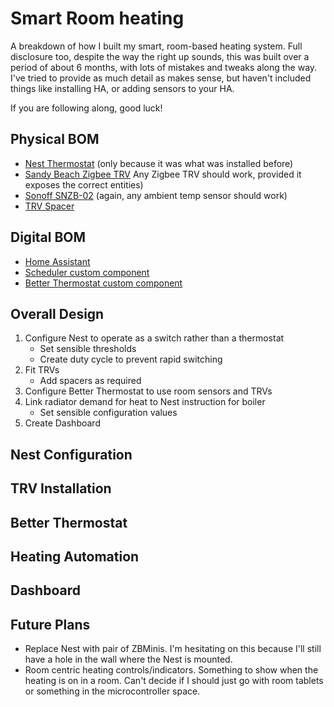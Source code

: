 # Smart Room heating
A breakdown of how I built my smart, room-based heating system. Full disclosure too, despite the way the right up sounds, this was built over a period of about 6 months, with lots of mistakes and tweaks along the way. I've tried to provide as much detail as makes sense, but haven't included things like installing HA, or adding sensors to your HA. 

If you are following along, good luck!

## Physical BOM

- [Nest Thermostat](https://store.google.com/us/product/nest_learning_thermostat_3rd_gen?hl=en-US) (only because it was what was installed before)
- [Sandy Beach Zigbee TRV](https://www.amazon.co.uk/gp/aw/d/B09HP3HJ36/?_encoding=UTF8&pd_rd_plhdr=t&aaxitk=4abe6f79b148b584eb6894c9d5675445&hsa_cr_id=0&qid=1703843258&sr=1-2-e0fa1fdd-d857-4087-adda-5bd576b25987&ref_=sbx_be_s_sparkle_mcd_asin_1_title&pd_rd_w=VYjyl&content-id=amzn1.sym.25f7c301-a223-4ff8-91c9-accfeab9fda8%3Aamzn1.sym.25f7c301-a223-4ff8-91c9-accfeab9fda8&pf_rd_p=25f7c301-a223-4ff8-91c9-accfeab9fda8&pf_rd_r=6ZNJ1TDBTKQJV87WB5G8&pd_rd_wg=CFMpM&pd_rd_r=d2c1d0e4-a3ed-43ad-976f-bdc49325aaec&th=1) Any Zigbee TRV should work, provided it exposes the correct entities)
- [Sonoff SNZB-02](https://www.amazon.co.uk/SNZB-02-Temperature-Humidity-Compatible-Including/dp/B08BFW697F/ref=sr_1_5?crid=38HO16WLJBRRV&keywords=sonoff%2Bsnzb-02&qid=1703844221&sprefix=sonoff%2Bsnzb-02%2Caps%2C93&sr=8-5&th=1) (again, any ambient temp sensor should work)
- [TRV Spacer](https://www.thingiverse.com/thing:5030674)

## Digital BOM

- [Home Assistant](https://www.home-assistant.io/)
- [Scheduler custom component](https://github.com/nielsfaber/scheduler-component)
- [Better Thermostat custom component](https://github.com/KartoffelToby/better_thermostat)

## Overall Design

1. Configure Nest to operate as a switch rather than a thermostat
   - Set sensible thresholds
   - Create duty cycle to prevent rapid switching
2. Fit TRVs
   - Add spacers as required
4. Configure Better Thermostat to use room sensors and TRVs
6. Link radiator demand for heat to Nest instruction for boiler
   - Set sensible configuration values
7. Create Dashboard

## Nest Configuration

## TRV Installation

## Better Thermostat

## Heating Automation

## Dashboard

## Future Plans

- Replace Nest with pair of ZBMinis. I'm hesitating on this because I'll still have a hole in the wall where the Nest is mounted.
- Room centric heating controls/indicators. Something to show when the heating is on in a room. Can't decide if I should just go with room tablets or something in the microcontroller space.
